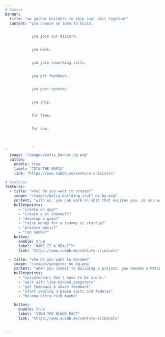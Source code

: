 ```yaml
---
# Banner
banner:
  title: "we gather builders to ship cool shit together"
  content: "you choose an idea to build.


            you join our discord.


            you work.  


            you join coworking calls.  


            you get feedback.  


            you post updates.  


            you ship.


            for free.


            for now.



            .
"
  image: "/images/mafia_banner_bg.png"
  button:
    enable: true
    label: "JOIN THE MAFIA"
    link: "https://www.subbb.me/venture-criminals"

# Features
features:
  - title: "what do you want to create?"
    image: "/images/mafia_building_stuff_no_bg.png"
    content: "with us, you can work on shit that excites you. do you want to:"
    bulletpoints:
      - "create an app?"
      - "create a yt channel?"
      - "develop a game?"
      - "raise money for a scammy ai startup?"
      - "produce music?"
      - "rob banks?"
    button:
      enable: true
      label: "MAKE IT A REALITY"
      link: "https://www.subbb.me/venture-criminals"

  - title: "who do you want to become?"
    image: "/images/gangster_no_bg.png"
    content: "when you commit to building a project, you become a MAFIOSO. and you are not alone. it's easier to survive when you have others around you. others like you."
    bulletpoints:
      - "solopreneurs don't have to be alone."
      - "work with like-minded gangsters"
      - "get feedback & share feedback"
      - "start wearing 3-piece suits and fedoras"
      - "become ultra-rich maybe"

    button:
      enable: true
      label: "SIGN THE BLOOD PACT"
      link: "https://www.subbb.me/venture-criminals"


---
```

